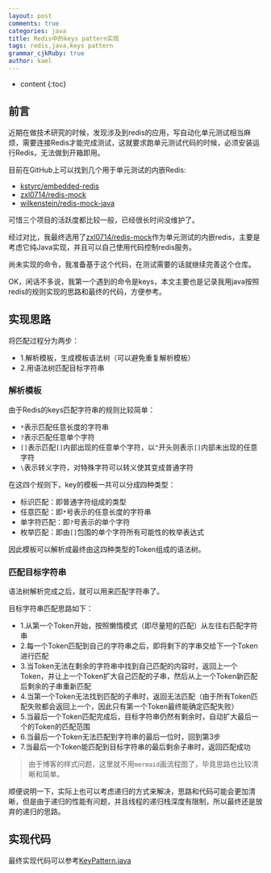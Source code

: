 ```yaml
---
layout: post
comments: true
categories: java
title: Redis中的keys pattern实现
tags: redis,java,keys pattern
grammar_cjkRuby: true
author: kael
---
```


* content
{:toc}

## 前言

近期在做技术研究的时候，发现涉及到redis的应用，写自动化单元测试相当麻烦，需要连接Redis才能完成测试，这就要求跑单元测试代码的时候，必须安装运行Redis，无法做到开箱即用。

目前在GitHub上可以找到几个用于单元测试的内嵌Redis:

* [kstyrc/embedded-redis](https://github.com/kstyrc/embedded-redis)
* [zxl0714/redis-mock](https://github.com/zxl0714/redis-mock)
* [wilkenstein/redis-mock-java](https://github.com/wilkenstein/redis-mock-java)

可惜三个项目的活跃度都比较一般，已经很长时间没维护了。

经过对比，我最终选用了[zxl0714/redis-mock](https://github.com/zxl0714/redis-mock)作为单元测试的内嵌redis，主要是考虑它纯Java实现，并且可以自己使用代码控制redis服务。

尚未实现的命令，我准备基于这个代码，在测试需要的话就继续完善这个仓库。

OK，闲话不多说，我第一个遇到的命令是keys，本文主要也是记录我用java按照redis的规则实现的思路和最终的代码，方便参考。

## 实现思路

将匹配过程分为两步：

* 1.解析模板，生成模板语法树（可以避免重复解析模板）
* 2.用语法树匹配目标字符串

### 解析模板

由于Redis的keys匹配字符串的规则比较简单：

* `*`表示匹配任意长度的字符串
* `?`表示匹配任意单个字符
* `[]`表示匹配`[]`内部出现的任意单个字符，以`^`开头则表示`[]`内部未出现的任意字符
* `\`表示转义字符，对特殊字符可以转义使其变成普通字符

在这四个规则下，key的模板一共可以分成四种类型：

* 标识匹配：即普通字符组成的类型
* 任意匹配：即`*`号表示的任意长度的字符串
* 单字符匹配：即`?`号表示的单个字符
* 枚举匹配：即由`[]`包围的单个字符所有可能性的枚举表达式

因此模板可以解析成最终由这四种类型的Token组成的语法树。

### 匹配目标字符串

语法树解析完成之后，就可以用来匹配字符串了。

目标字符串匹配思路如下：

* 1.从第一个Token开始，按照懒惰模式（即尽量短的匹配）从左往右匹配字符串
* 2.每一个Token匹配到自己的字符串之后，即将剩下的字串交给下一个Token进行匹配
* 3.当Token无法在剩余的字符串中找到自己匹配的内容时，返回上一个Token，并让上一个Token扩大自己匹配的子串，然后从上一个Token新匹配后剩余的子串重新匹配
* 4.当第一个Token无法找到匹配的子串时，返回无法匹配（由于所有Token匹配失败都会返回上一个，因此只有第一个Token最终能确定匹配失败）
* 5.当最后一个Token匹配完成后，目标字符串仍然有剩余时，自动扩大最后一个的Token的匹配范围
* 6.当最后一个Token无法匹配到字符串的最后一位时，回到第3步
* 7.当最后一个Token能匹配到目标字符串的最后剩余子串时，返回匹配成功

> 由于博客的样式问题，这里就不用`mermaid`画流程图了，毕竟思路也比较清晰和简单。

顺便说明一下，实际上也可以考虑递归的方式来解决，思路和代码可能会更加清晰，但是由于递归的性能有问题，并且线程的递归栈深度有限制，所以最终还是放弃的递归的思路。

## 实现代码

最终实现代码可以参考[KeyPattern.java](https://github.com/kael-aiur/redis-mock/blob/dev/src/main/java/com/github/zxl0714/redismock/pattern/KeyPattern.java)